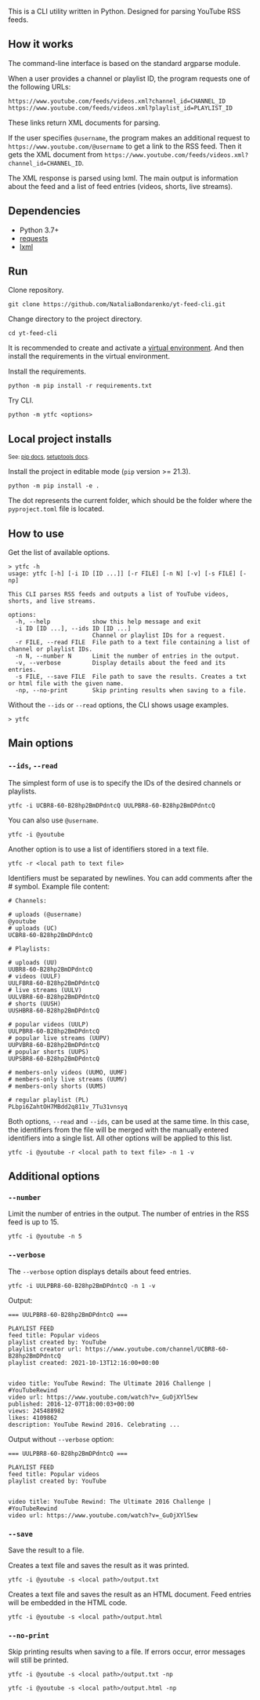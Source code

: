 
This is a CLI utility written in Python. Designed for parsing YouTube RSS feeds.


## How it works


The command-line interface is based on the standard argparse module.

When a user provides a channel or playlist ID, the program requests one of the following URLs:

`https://www.youtube.com/feeds/videos.xml?channel_id=CHANNEL_ID`  
`https://www.youtube.com/feeds/videos.xml?playlist_id=PLAYLIST_ID`

These links return XML documents for parsing.

If the user specifies `@username`, the program makes an additional request to `https://www.youtube.com/@username` to get a link to the RSS feed. Then it gets the XML document from `https://www.youtube.com/feeds/videos.xml?channel_id=CHANNEL_ID`.

The XML response is parsed using lxml. The main output is information about the feed and a list of feed entries (videos, shorts, live streams).


## Dependencies


- Python 3.7+
- [requests](https://requests.readthedocs.io/en/latest/)
- [lxml](https://lxml.de/)


## Run


Clone repository.
```
git clone https://github.com/NataliaBondarenko/yt-feed-cli.git
```

Change directory to the project directory.
```
cd yt-feed-cli
```

It is recommended to create and activate a [virtual environment](https://docs.python.org/3/library/venv.html). And then install the requirements in the virtual environment.

Install the requirements.
```
python -m pip install -r requirements.txt
```

Try CLI.
```
python -m ytfc <options>
```


## Local project installs


<span style="font-size:0.8em;">See: [pip docs](https://pip.pypa.io/en/stable/topics/local-project-installs/), [setuptools docs](https://setuptools.pypa.io/en/latest/userguide/development_mode.html).</span>

Install the project in editable mode (`pip` version >= 21.3).
```
python -m pip install -e .
```

The dot represents the current folder, which should be the folder where the `pyproject.toml` file is located.


## How to use


Get the list of available options.
```
> ytfc -h
usage: ytfc [-h] [-i ID [ID ...]] [-r FILE] [-n N] [-v] [-s FILE] [-np]

This CLI parses RSS feeds and outputs a list of YouTube videos, shorts, and live streams.

options:
  -h, --help            show this help message and exit
  -i ID [ID ...], --ids ID [ID ...]
                        Channel or playlist IDs for a request.
  -r FILE, --read FILE  File path to a text file containing a list of channel or playlist IDs.
  -n N, --number N      Limit the number of entries in the output.
  -v, --verbose         Display details about the feed and its entries.
  -s FILE, --save FILE  File path to save the results. Creates a txt or html file with the given name.
  -np, --no-print       Skip printing results when saving to a file.
```

Without the `--ids` or `--read` options, the CLI shows usage examples.
```
> ytfc
```

## Main options


### `--ids`, `--read`

The simplest form of use is to specify the IDs of the desired channels or playlists.
```
ytfc -i UCBR8-60-B28hp2BmDPdntcQ UULPBR8-60-B28hp2BmDPdntcQ
```

You can also use `@username`.
```
ytfc -i @youtube
```

Another option is to use a list of identifiers stored in a text file.
```
ytfc -r <local path to text file>
```

Identifiers must be separated by newlines. You can add comments after the # symbol. Example file content:
```
# Channels:

# uploads (@username)
@youtube
# uploads (UC)
UCBR8-60-B28hp2BmDPdntcQ

# Playlists:

# uploads (UU)
UUBR8-60-B28hp2BmDPdntcQ
# videos (UULF)
UULFBR8-60-B28hp2BmDPdntcQ
# live streams (UULV)
UULVBR8-60-B28hp2BmDPdntcQ
# shorts (UUSH)
UUSHBR8-60-B28hp2BmDPdntcQ

# popular videos (UULP)
UULPBR8-60-B28hp2BmDPdntcQ
# popular live streams (UUPV)
UUPVBR8-60-B28hp2BmDPdntcQ
# popular shorts (UUPS)
UUPSBR8-60-B28hp2BmDPdntcQ

# members-only videos (UUMO, UUMF)
# members-only live streams (UUMV)
# members-only shorts (UUMS)

# regular playlist (PL)
PLbpi6ZahtOH7MBdd2q811v_7Tu31vnsyq
```

Both options, `--read` and `--ids`, can be used at the same time. In this case, the identifiers from the file will be merged with the manually entered identifiers into a single list. All other options will be applied to this list.
```
ytfc -i @youtube -r <local path to text file> -n 1 -v
```


## Additional options


### `--number`

Limit the number of entries in the output. The number of entries in the RSS feed is up to 15.
```
ytfc -i @youtube -n 5
```


### `--verbose`

The `--verbose` option displays details about feed entries.
```
ytfc -i UULPBR8-60-B28hp2BmDPdntcQ -n 1 -v
```

Output:
```
=== UULPBR8-60-B28hp2BmDPdntcQ ===

PLAYLIST FEED
feed title: Popular videos
playlist created by: YouTube
playlist creator url: https://www.youtube.com/channel/UCBR8-60-B28hp2BmDPdntcQ
playlist created: 2021-10-13T12:16:00+00:00


video title: YouTube Rewind: The Ultimate 2016 Challenge | #YouTubeRewind
video url: https://www.youtube.com/watch?v=_GuOjXYl5ew
published: 2016-12-07T18:00:03+00:00
views: 245488982
likes: 4109862
description: YouTube Rewind 2016. Celebrating ...
```

Output without `--verbose` option:
```
=== UULPBR8-60-B28hp2BmDPdntcQ ===

PLAYLIST FEED
feed title: Popular videos
playlist created by: YouTube


video title: YouTube Rewind: The Ultimate 2016 Challenge | #YouTubeRewind
video url: https://www.youtube.com/watch?v=_GuOjXYl5ew
```


### `--save`

Save the result to a file.

Creates a text file and saves the result as it was printed.
```
ytfc -i @youtube -s <local path>/output.txt
```

Creates a text file and saves the result as an HTML document. Feed entries will be embedded in the HTML code.
```
ytfc -i @youtube -s <local path>/output.html
```


### `--no-print`

Skip printing results when saving to a file. If errors occur, error messages will still be printed.

```
ytfc -i @youtube -s <local path>/output.txt -np
```

```
ytfc -i @youtube -s <local path>/output.html -np
```